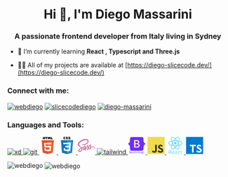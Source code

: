 
<h1 align="center">Hi 👋, I'm Diego Massarini</h1>
<h3 align="center">A passionate frontend developer from Italy living in Sydney</h3>


- 🌱 I’m currently learning **React , Typescript and Three.js**

- 👨‍💻 All of my projects are available at [https://diego-slicecode.dev/](https://diego-slicecode.dev/)


<h3 align="left">Connect with me:</h3>
<p align="left">
<a href="https://dev.to/webdiego" target="blank"><img align="center" src="https://cdn.jsdelivr.net/npm/simple-icons@3.0.1/icons/dev-dot-to.svg" alt="webdiego" height="30" width="40" /></a>
<a href="https://twitter.com/slicecodediego" target="blank"><img align="center" src="https://cdn.jsdelivr.net/npm/simple-icons@3.0.1/icons/twitter.svg" alt="slicecodediego" height="30" width="40" /></a>
<a href="https://linkedin.com/in/diego-massarini" target="blank"><img align="center" src="https://cdn.jsdelivr.net/npm/simple-icons@3.0.1/icons/linkedin.svg" alt="diego-massarini" height="30" width="40" /></a>
</p>

<h3 align="left">Languages and Tools:</h3>
<p align="left">
  <a href="https://www.adobe.com/products/xd.html" target="_blank"> <img src="https://cdn.worldvectorlogo.com/logos/adobe-xd.svg" alt="xd" width="40" height="40"/> </a>
  <a href="https://git-scm.com/" target="_blank"> <img src="https://www.vectorlogo.zone/logos/git-scm/git-scm-icon.svg" alt="git" width="40" height="40"/> </a> 
  <a href="https://www.w3.org/html/" target="_blank"> <img src="https://raw.githubusercontent.com/devicons/devicon/master/icons/html5/html5-original-wordmark.svg" alt="html5" width="40" height="40"/> </a>   
 <a href="https://www.w3schools.com/css/" target="_blank"> <img src="https://raw.githubusercontent.com/devicons/devicon/master/icons/css3/css3-original-wordmark.svg" alt="css3" width="40" height="40"/> </a> 
  <a href="https://sass-lang.com" target="_blank"> <img src="https://raw.githubusercontent.com/devicons/devicon/master/icons/sass/sass-original.svg" alt="sass" width="40" height="40"/> </a>   
 <a href="https://tailwindcss.com/" target="_blank"> <img src="https://www.vectorlogo.zone/logos/tailwindcss/tailwindcss-icon.svg" alt="tailwind" width="40" height="40"/> </a> 
  <a href="https://getbootstrap.com" target="_blank"> <img src="https://raw.githubusercontent.com/devicons/devicon/master/icons/bootstrap/bootstrap-plain-wordmark.svg" alt="bootstrap" width="40" height="40"/> </a>
 <a href="https://developer.mozilla.org/en-US/docs/Web/JavaScript" target="_blank"> <img src="https://raw.githubusercontent.com/devicons/devicon/master/icons/javascript/javascript-original.svg" alt="javascript" width="40" height="40"/> </a> 
 <a href="https://reactjs.org/" target="_blank"> <img src="https://raw.githubusercontent.com/devicons/devicon/master/icons/react/react-original-wordmark.svg" alt="react" width="40" height="40"/> </a>
 <a href="https://www.typescriptlang.org/" target="_blank"> <img src="https://raw.githubusercontent.com/devicons/devicon/master/icons/typescript/typescript-original.svg" alt="typescript" width="40" height="40"/> </a> 
 </p>

<p><img align="left" src="https://github-readme-stats.vercel.app/api/top-langs?username=webdiego&show_icons=true&locale=en&layout=compact" alt="webdiego" /></p>

<p>&nbsp;<img align="center" src="https://github-readme-stats.vercel.app/api?username=webdiego&show_icons=true&locale=en" alt="webdiego" /></p>
